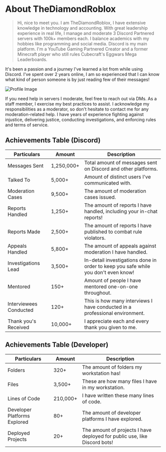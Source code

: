# About TheDiamondRoblox

> Hi, nice to meet you. I am TheDiamondRoblox, I have extensive knowledge in technology and accounting. With great leadership experience in real life, I manage and moderate 3 Discord Partnered servers with 100k+ members each. I balance academics with my hobbies like programming and social media. Discord is my main platform. I'm a YouTube Gaming Partnered Creator and a former Minecraft player who still rules Cubecraft's Eggwars Mega Leaderboards.

It's been a passion and a journey I've learned a lot from while using Discord. I've spent over 2 years online, I am so experienced that I can know what kind of person someone is by just reading few of their messages!

![Profile Image](https://gyazo.com/e2e980218145d7018fbe7022b83465d3.png)

If you need help in servers I moderate, feel free to reach out via DMs. As a staff member, I exercise my best practices to assist. I acknowledge my responsibilities as a moderator, so don't hesitate to contact me for any moderation-related help. I have years of experience fighting against injustice, delivering justice, conducting investigations, and enforcing rules and terms of service.

## Achievements Table (Discord)

| Particulars             | Amount    | Description                                               |
| ----------------------- | --------- | --------------------------------------------------------- |
| Messages Sent           | 1,250,000+ | Total amount of messages sent on Discord and other platforms.|
| Talked To               | 5,000+    | Amount of distinct users I've communicated with.           |
| Moderation Cases        | 9,500+    | The amount of moderation cases issued.                     |
| Reports Handled         | 1,250+    | The amount of reports I have handled, including your in-chat reports!|
| Reports Made            | 2,500+    | The amount of reports I have published to combat rule violators.|
| Appeals Handled         | 5,800+    | The amount of appeals against moderation I have handled.   |
| Investigations Lead     | 3,500+    | In-detail investigations done in order to keep you safe while you don't even know!|
| Mentored            | 150+    | Amount of people I have mentored one-on-one throughout.|
| Interviewees Conducted | 120+      | This is how many interviews I have conducted in a professional environment.|
| Thank you's Received    | 10,000+   | I appreciate each and every thank you given to me.|

## Achievements Table (Developer)

| Particulars                  | Amount    | Description                                                        |
| ---------------------------- | --------- | ------------------------------------------------------------------ |
| Folders                      | 320+      | The amount of folders my workstation has!                           |
| Files                        | 3,500+    | These are how many files I have in my workstation.                  |
| Lines of Code                | 210,000+  | I have written these many lines of code.                           |
| Developer Platforms Explored | 80+       | The amount of developer platforms I have explored.                 |
| Deployed Projects            | 20+       | The amount of projects I have deployed for public use, like Discord bots!|

